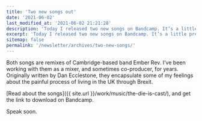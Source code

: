 ```yaml
---
title: 'Two new songs out'
date: '2021-06-02'
last_modified_at: '2021-06-02 21:21:28'
description: 'Today I released two new songs on Bandcamp. It’s a little preview for my next concept album, titled The Die is Cast.'
excerpt: 'Today I released two new songs on Bandcamp. It’s a little preview for my next concept album, titled <em>The Die is Cast</em>.'
sitemap: false
permalink: '/newsletter/archives/two-new-songs/'
---
```

Both songs are remixes of Cambridge-based band Ember Rev. I’ve been working with them as a mixer, and sometimes co-producer, for years. Originally written by Dan Ecclestone, they encapsulate some of my feelings about the painful process of living in the UK through Brexit.

[Read about the songs]({{ site.url }}/work/music/the-die-is-cast/), and get the link to download on Bandcamp.

Speak soon.